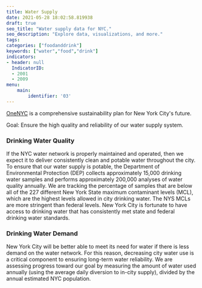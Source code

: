 ```yaml
---
title: Water Supply
date: 2021-05-28 18:02:58.819938
draft: true
seo_title: "Water supply data for NYC."
seo_description: "Explore data, visualizations, and more."
tags: 
categories: ["foodanddrink"]
keywords: ["water","food","drink"]
indicators:
- header: null
  IndicatorID:
  - 2001
  - 2009
menu:
    main:
        identifier: '03'
---
```


[OneNYC](http://www1.nyc.gov/html/onenyc/index.html) is a comprehensive sustainability plan for New York City's future.

Goal: Ensure the high quality and reliability of our water supply system.

### Drinking Water Quality

If the NYC water network is properly maintained and operated, then we expect it to deliver consistently clean and potable water throughout the city. To ensure that our water supply is potable, the Department of Environmental Protection (DEP) collects approximately 15,000 drinking water samples and performs approximately 200,000 analyses of water quality annually. We are tracking the percentage of samples that are below all of the 227 different New York State maximum contaminant levels (MCL), which are the highest levels allowed in city drinking water. The NYS MCLs are more stringent than federal levels. New York City is fortunate to have access to drinking water that has consistently met state and federal drinking water standards.

### Drinking Water Demand

New York City will be better able to meet its need for water if there is less demand on the water network. For this reason, decreasing city water use is a critical component to ensuring long-term water reliability. We are assessing progress toward our goal by measuring the amount of water used annually (using the average daily diversion to in-city supply), divided by the annual estimated NYC population.